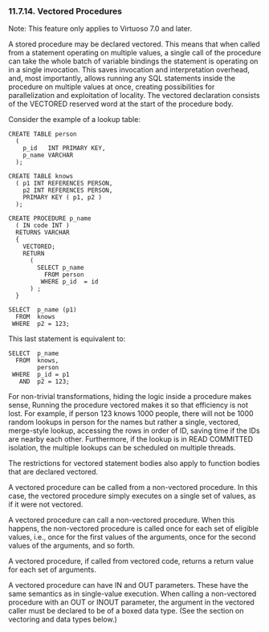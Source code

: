 <div>

<div>

<div>

<div>

### 11.7.14. Vectored Procedures

</div>

</div>

</div>

Note: This feature only applies to Virtuoso 7.0 and later.

A stored procedure may be declared vectored. This means that when called
from a statement operating on multiple values, a single call of the
procedure can take the whole batch of variable bindings the statement is
operating on in a single invocation. This saves invocation and
interpretation overhead, and, most importantly, allows running any SQL
statements inside the procedure on multiple values at once, creating
possibilities for parallelization and exploitation of locality. The
vectored declaration consists of the VECTORED reserved word at the start
of the procedure body.

Consider the example of a lookup table:

``` programlisting
CREATE TABLE person
  (
    p_id   INT PRIMARY KEY,
    p_name VARCHAR
  );

CREATE TABLE knows
  ( p1 INT REFERENCES PERSON,
    p2 INT REFERENCES PERSON,
    PRIMARY KEY ( p1, p2 )
  );

CREATE PROCEDURE p_name
  ( IN code INT )
  RETURNS VARCHAR
  {
    VECTORED;
    RETURN
      (
        SELECT p_name
          FROM person
         WHERE p_id  = id
      ) ;
  }

SELECT  p_name (p1)
  FROM  knows
 WHERE  p2 = 123;
```

This last statement is equivalent to:

``` programlisting
SELECT  p_name
  FROM  knows,
        person
 WHERE  p_id = p1
   AND  p2 = 123;
```

For non-trivial transformations, hiding the logic inside a procedure
makes sense, Running the procedure vectored makes it so that efficiency
is not lost. For example, if person 123 knows 1000 people, there will
not be 1000 random lookups in person for the names but rather a single,
vectored, merge-style lookup, accessing the rows in order of ID, saving
time if the IDs are nearby each other. Furthermore, if the lookup is in
READ COMMITTED isolation, the multiple lookups can be scheduled on
multiple threads.

The restrictions for vectored statement bodies also apply to function
bodies that are declared vectored.

A vectored procedure can be called from a non-vectored procedure. In
this case, the vectored procedure simply executes on a single set of
values, as if it were not vectored.

A vectored procedure can call a non-vectored procedure. When this
happens, the non-vectored procedure is called once for each set of
eligible values, i.e., once for the first values of the arguments, once
for the second values of the arguments, and so forth.

A vectored procedure, if called from vectored code, returns a return
value for each set of arguments.

A vectored procedure can have IN and OUT parameters. These have the same
semantics as in single-value execution. When calling a non-vectored
procedure with an OUT or INOUT parameter, the argument in the vectored
caller must be declared to be of a boxed data type. (See the section on
vectoring and data types below.)

</div>
